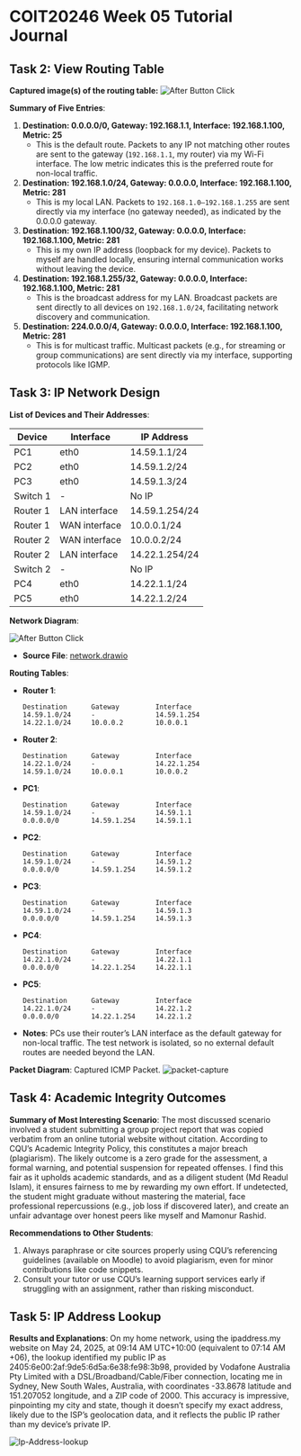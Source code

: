 # COIT20246 Week 05 Tutorial Journal

## Task 2: View Routing Table
**Captured image(s) of the routing table:**
![After Button Click](images/week05-task2-powershell.png)

**Summary of Five Entries**:
1. **Destination: 0.0.0.0/0, Gateway: 192.168.1.1, Interface: 192.168.1.100, Metric: 25**
   - This is the default route. Packets to any IP not matching other routes are sent to the gateway (`192.168.1.1`, my router) via my Wi-Fi interface. The low metric indicates this is the preferred route for non-local traffic.
2. **Destination: 192.168.1.0/24, Gateway: 0.0.0.0, Interface: 192.168.1.100, Metric: 281**
   - This is my local LAN. Packets to `192.168.1.0–192.168.1.255` are sent directly via my interface (no gateway needed), as indicated by the 0.0.0.0 gateway.
3. **Destination: 192.168.1.100/32, Gateway: 0.0.0.0, Interface: 192.168.1.100, Metric: 281**
   - This is my own IP address (loopback for my device). Packets to myself are handled locally, ensuring internal communication works without leaving the device.
4. **Destination: 192.168.1.255/32, Gateway: 0.0.0.0, Interface: 192.168.1.100, Metric: 281**
   - This is the broadcast address for my LAN. Broadcast packets are sent directly to all devices on `192.168.1.0/24`, facilitating network discovery and communication.
5. **Destination: 224.0.0.0/4, Gateway: 0.0.0.0, Interface: 192.168.1.100, Metric: 281**
   - This is for multicast traffic. Multicast packets (e.g., for streaming or group communications) are sent directly via my interface, supporting protocols like IGMP.
## Task 3: IP Network Design

**List of Devices and Their Addresses**:

| Device        | Interface         | IP Address      |
|---------------|-------------------|-----------------|
| PC1           | eth0              | 14.59.1.1/24    |
| PC2           | eth0              | 14.59.1.2/24    |
| PC3           | eth0              | 14.59.1.3/24    |
| Switch 1      | -                 | No IP           |
| Router 1      | LAN interface     | 14.59.1.254/24  |
| Router 1      | WAN interface     | 10.0.0.1/24     |
| Router 2      | WAN interface     | 10.0.0.2/24     |
| Router 2      | LAN interface     | 14.22.1.254/24  |
| Switch 2      | -                 | No IP           |
| PC4           | eth0              | 14.22.1.1/24    |
| PC5           | eth0              | 14.22.1.2/24    |

**Network Diagram**:

![After Button Click](images/week05-task3-network.png)

- **Source File**: [network.drawio](images/week05-task3-network.drawio)


**Routing Tables**:
- **Router 1**:
  ```
  Destination      Gateway         Interface
  14.59.1.0/24     -               14.59.1.254
  14.22.1.0/24     10.0.0.2        10.0.0.1
  ```
- **Router 2**:
  ```
  Destination      Gateway         Interface
  14.22.1.0/24     -               14.22.1.254
  14.59.1.0/24     10.0.0.1        10.0.0.2
  ```
- **PC1**:
  ```
  Destination      Gateway         Interface
  14.59.1.0/24     -               14.59.1.1
  0.0.0.0/0        14.59.1.254     14.59.1.1
  ```
- **PC2**:
  ```
  Destination      Gateway         Interface
  14.59.1.0/24     -               14.59.1.2
  0.0.0.0/0        14.59.1.254     14.59.1.2
  ```
- **PC3**:
  ```
  Destination      Gateway         Interface
  14.59.1.0/24     -               14.59.1.3
  0.0.0.0/0        14.59.1.254     14.59.1.3
  ```
- **PC4**:
  ```
  Destination      Gateway         Interface
  14.22.1.0/24     -               14.22.1.1
  0.0.0.0/0        14.22.1.254     14.22.1.1
  ```
- **PC5**:
  ```
  Destination      Gateway         Interface
  14.22.1.0/24     -               14.22.1.2
  0.0.0.0/0        14.22.1.254     14.22.1.2
  ```
- **Notes**: PCs use their router’s LAN interface as the default gateway for non-local traffic. The test network is isolated, so no external default routes are needed beyond the LAN.

**Packet Diagram**: Captured ICMP Packet.
![packet-capture](images/week05-task3-packet-capture.png)


## Task 4: Academic Integrity Outcomes

**Summary of Most Interesting Scenario**:
The most discussed scenario involved a student submitting a group project report that was copied verbatim from an online tutorial website without citation. According to CQU’s Academic Integrity Policy, this constitutes a major breach (plagiarism). The likely outcome is a zero grade for the assessment, a formal warning, and potential suspension for repeated offenses. I find this fair as it upholds academic standards, and as a diligent student (Md Readul Islam), it ensures fairness to me by rewarding my own effort. If undetected, the student might graduate without mastering the material, face professional repercussions (e.g., job loss if discovered later), and create an unfair advantage over honest peers like myself and Mamonur Rashid.

**Recommendations to Other Students**:
1. Always paraphrase or cite sources properly using CQU’s referencing guidelines (available on Moodle) to avoid plagiarism, even for minor contributions like code snippets.
2. Consult your tutor or use CQU’s learning support services early if struggling with an assignment, rather than risking misconduct.

## Task 5: IP Address Lookup

**Results and Explanations**: On my home network, using the ipaddress.my website on May 24, 2025, at 09:14 AM UTC+10:00 (equivalent to 07:14 AM +06), the lookup identified my public IP as 2405:6e00:2af:9de5:6d5a:6e38:fe98:3b98, provided by Vodafone Australia Pty Limited with a DSL/Broadband/Cable/Fiber connection, locating me in Sydney, New South Wales, Australia, with coordinates -33.8678 latitude and 151.207052 longitude, and a ZIP code of 2000. This accuracy is impressive, pinpointing my city and state, though it doesn’t specify my exact address, likely due to the ISP’s geolocation data, and it reflects the public IP rather than my device’s private IP.

![Ip-Address-lookup](images/week05-task5-ipAddressLookup.jpeg)

